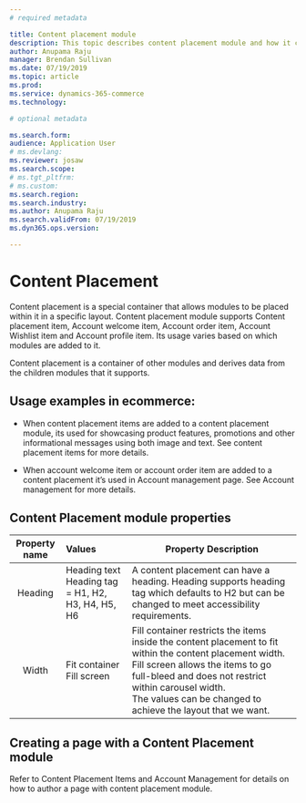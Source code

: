 ```yaml
---
# required metadata

title: Content placement module
description: This topic describes content placement module and how it can be used on ecommerce pages.
author: Anupama Raju
manager: Brendan Sullivan
ms.date: 07/19/2019
ms.topic: article
ms.prod: 
ms.service: dynamics-365-commerce
ms.technology: 

# optional metadata

ms.search.form:  
audience: Application User
# ms.devlang: 
ms.reviewer: josaw
ms.search.scope: 
# ms.tgt_pltfrm: 
# ms.custom: 
ms.search.region: 
ms.search.industry: 
ms.author: Anupama Raju
ms.search.validFrom: 07/19/2019
ms.dyn365.ops.version: 

---
```

# Content Placement 

Content placement is a special container that allows modules to be placed within it in a specific layout. Content placement module supports Content placement item, Account welcome item, Account order item, Account Wishlist item and Account profile item. Its usage varies based on which modules are added to it. 

Content placement is a container of other modules and derives data from the children modules that it supports. 

## Usage examples in ecommerce:

* When content placement items are added to a content placement module, its used for showcasing product features, promotions and other informational messages using both image and text. See content placement items for more details.  

* When account welcome item or account order item are added to a content placement it’s used in Account management page. See Account management for more details. 

## Content Placement module properties

| Property name | Values                                                    | Property Description                                         |
| :-----------: | :-------------------------------------------------------- | ------------------------------------------------------------ |
|    Heading    | Heading text<br />   Heading tag = H1, H2, H3, H4, H5, H6 | A content placement can have a heading.  Heading supports heading tag which defaults to H2 but can be changed to meet accessibility requirements. |
|     Width     | Fit container<br />Fill screen                            | Fill container restricts the items inside   the content placement to fit within the content placement width. Fill screen   allows the items to go full-bleed and does not restrict within carousel width. <br/>The values can be changed to achieve the layout that we  want. |

 

## Creating a page with a Content Placement module

Refer to Content Placement Items and Account Management for details on how to author a page with content placement module.
